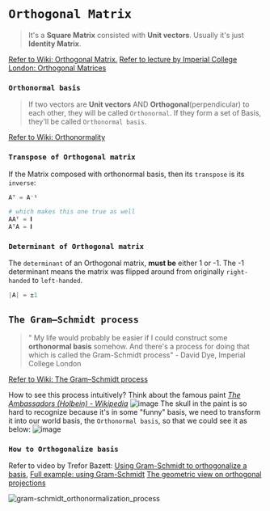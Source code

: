 # `Orthogonal Matrix`
> It's a **Square Matrix** consisted with **Unit vectors**. Usually it's just **Identity Matrix**.

[Refer to Wiki: Orthogonal Matrix.](https://en.wikipedia.org/wiki/Orthogonal_matrix)
[Refer to lecture by Imperial College London: Orthogonal Matrices](https://www.coursera.org/learn/linear-algebra-machine-learning/lecture/uYJRz/orthogonal-matrices)

### `Orthonormal basis`
> If two vectors are **Unit vectors** AND **Orthogonal**(perpendicular) to each other, they will be called `Orthonormal`.
If they form a set of Basis, they'll be called `Orthonormal basis`.

[Refer to Wiki: Orthonormality](https://en.wikipedia.org/wiki/Orthonormality)

### `Transpose of Orthogonal matrix`
If the Matrix composed with orthonormal basis, then its `transpose` is its `inverse`: 
```py
Aᵀ = A⁻¹

# which makes this one true as well
AAᵀ = 𝐈
AᵀA = 𝐈
```

### `Determinant of Orthogonal matrix`
The `determinant` of an Orthogonal matrix, **must be** either 1 or -1.
The -1 determinant means the matrix was flipped around from originally `right-handed` to `left-handed`.
```py
|A| = ±1
```

## `The Gram–Schmidt process`
> " My life would probably be easier if I could construct some **orthonormal basis** somehow. And there's a process for doing that which is called the Gram-Schmidt process" - David Dye, Imperial College London

[Refer to Wiki: The Gram–Schmidt process](https://en.wikipedia.org/wiki/Gram%E2%80%93Schmidt_process)

How to see this process intuitively? 
Think about the famous paint [_The Ambassadors (Holbein) - Wikipedia_](https://en.wikipedia.org/wiki/The_Ambassadors_(Holbein))
![image](https://user-images.githubusercontent.com/14041622/39744678-aaf3ecec-52d7-11e8-8f90-240b80339136.png)
The skull in the paint is so hard to recognize because it's in some "funny" basis, we need to transform it into our world basis, the `Orthonormal basis`, so that we could see it as below:
![image](https://user-images.githubusercontent.com/14041622/39744635-88f52a7a-52d7-11e8-9c02-1a10d314b015.png)


### `How to Orthogonalize basis`

Refer to video by Trefor Bazett: 
[Using Gram-Schmidt to orthogonalize a basis](https://www.youtube.com/watch?v=LXE9NeaLQsc), 
[Full example: using Gram-Schmidt](https://www.youtube.com/watch?v=zti01DiImiQ&index=71&t=0s&list=PLHXZ9OQGMqxfUl0tcqPNTJsb7R6BqSLo6)
[The geometric view on orthogonal projections](https://www.youtube.com/watch?v=2dGXQwYDaqU&list=PLHXZ9OQGMqxfUl0tcqPNTJsb7R6BqSLo6&index=66)

![gram-schmidt_orthonormalization_process](https://user-images.githubusercontent.com/14041622/39745304-735e5df6-52d9-11e8-9558-7c6d0faf34d4.gif)
